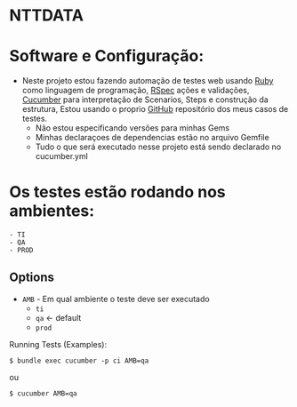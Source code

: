 # NTTDATA

# Software e Configuração:
- Neste projeto estou fazendo automação de testes web usando [Ruby](https://www.ruby-lang.org/pt/) como linguagem de programação, [RSpec](https://rspec.info/) ações e validações, [Cucumber](https://cucumber.io/) para interpretação de Scenarios, Steps e construção da estrutura, Estou usando o proprio [GitHub](https://github.com/) repositório dos meus casos de testes.
    - Não estou especificando versões para minhas Gems
    - Minhas declaraçoes de dependencias estão no arquivo Gemfile
    - Tudo o que será executado nesse projeto está sendo declarado no cucumber.yml

# Os testes estão rodando nos ambientes:
    - TI
    - QA
    - PROD

## Options
* `AMB` - Em qual ambiente o teste deve ser executado
    * `ti`
    * `qa` <- default
    * `prod` 

Running Tests (Examples):

    $ bundle exec cucumber -p ci AMB=qa
ou

    $ cucumber AMB=qa

